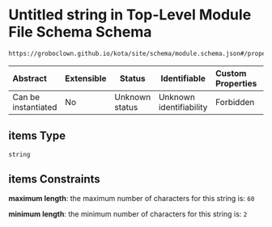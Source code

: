 # Untitled string in Top-Level Module File Schema Schema

```txt
https://groboclown.github.io/kota/site/schema/module.schema.json#/properties/license/items
```




| Abstract            | Extensible | Status         | Identifiable            | Custom Properties | Additional Properties | Access Restrictions | Defined In                                                                                 |
| :------------------ | ---------- | -------------- | ----------------------- | :---------------- | --------------------- | ------------------- | ------------------------------------------------------------------------------------------ |
| Can be instantiated | No         | Unknown status | Unknown identifiability | Forbidden         | Allowed               | none                | [module.schema.json\*](../../../../docs/bin/out/module.schema.json "open original schema") |

## items Type

`string`

## items Constraints

**maximum length**: the maximum number of characters for this string is: `60`

**minimum length**: the minimum number of characters for this string is: `2`
